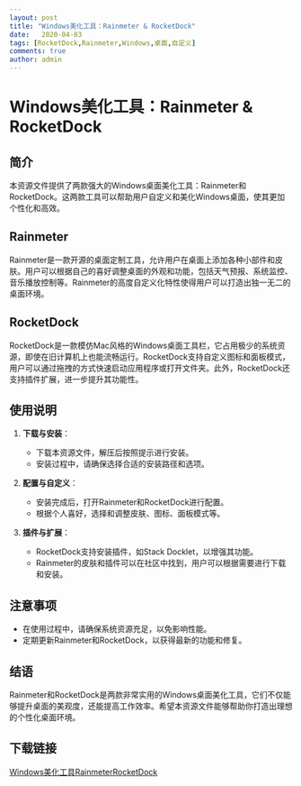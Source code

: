 ```yaml
---
layout: post
title: "Windows美化工具：Rainmeter & RocketDock"
date:   2020-04-03
tags: [RocketDock,Rainmeter,Windows,桌面,自定义]
comments: true
author: admin
---
```

# Windows美化工具：Rainmeter & RocketDock

## 简介

本资源文件提供了两款强大的Windows桌面美化工具：Rainmeter和RocketDock。这两款工具可以帮助用户自定义和美化Windows桌面，使其更加个性化和高效。

## Rainmeter

Rainmeter是一款开源的桌面定制工具，允许用户在桌面上添加各种小部件和皮肤。用户可以根据自己的喜好调整桌面的外观和功能，包括天气预报、系统监控、音乐播放控制等。Rainmeter的高度自定义化特性使得用户可以打造出独一无二的桌面环境。

## RocketDock

RocketDock是一款模仿Mac风格的Windows桌面工具栏，它占用极少的系统资源，即使在旧计算机上也能流畅运行。RocketDock支持自定义图标和面板模式，用户可以通过拖拽的方式快速启动应用程序或打开文件夹。此外，RocketDock还支持插件扩展，进一步提升其功能性。

## 使用说明

1. **下载与安装**：
   - 下载本资源文件，解压后按照提示进行安装。
   - 安装过程中，请确保选择合适的安装路径和选项。

2. **配置与自定义**：
   - 安装完成后，打开Rainmeter和RocketDock进行配置。
   - 根据个人喜好，选择和调整皮肤、图标、面板模式等。

3. **插件与扩展**：
   - RocketDock支持安装插件，如Stack Docklet，以增强其功能。
   - Rainmeter的皮肤和插件可以在社区中找到，用户可以根据需要进行下载和安装。

## 注意事项

- 在使用过程中，请确保系统资源充足，以免影响性能。
- 定期更新Rainmeter和RocketDock，以获得最新的功能和修复。

## 结语

Rainmeter和RocketDock是两款非常实用的Windows桌面美化工具，它们不仅能够提升桌面的美观度，还能提高工作效率。希望本资源文件能够帮助你打造出理想的个性化桌面环境。

## 下载链接

[Windows美化工具RainmeterRocketDock](https://pan.quark.cn/s/5f6c47f878e2)